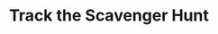 ---
categories:
  - resume
  - highlight
title: "Track the Scavenger Hunt"
readmore: "https://medium.com/newer-work/scavenger-hunt-on-the-go-9353002c6f1b#.y4bh1y6pg"
image: "./images/scavenger-hunt.png"
col: 6
---
